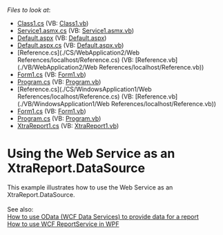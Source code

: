 <!-- default file list -->
*Files to look at*:

* [Class1.cs](./CS/ClassLibrary1/Class1.cs) (VB: [Class1.vb](./VB/ClassLibrary1/Class1.vb))
* [Service1.asmx.cs](./CS/WebApplication1/Service1.asmx.cs) (VB: [Service1.asmx.vb](./VB/WebApplication1/Service1.asmx.vb))
* [Default.aspx](./CS/WebApplication2/Default.aspx) (VB: [Default.aspx](./VB/WebApplication2/Default.aspx))
* [Default.aspx.cs](./CS/WebApplication2/Default.aspx.cs) (VB: [Default.aspx.vb](./VB/WebApplication2/Default.aspx.vb))
* [Reference.cs](./CS/WebApplication2/Web References/localhost/Reference.cs) (VB: [Reference.vb](./VB/WebApplication2/Web References/localhost/Reference.vb))
* [Form1.cs](./CS/WindowsApplication1/Form1.cs) (VB: [Form1.vb](./VB/WindowsApplication1/Form1.vb))
* [Program.cs](./CS/WindowsApplication1/Program.cs) (VB: [Program.vb](./VB/WindowsApplication1/Program.vb))
* [Reference.cs](./CS/WindowsApplication1/Web References/localhost/Reference.cs) (VB: [Reference.vb](./VB/WindowsApplication1/Web References/localhost/Reference.vb))
* [Form1.cs](./CS/WindowsApplication1/WindowsApplication1/Form1.cs) (VB: [Form1.vb](./VB/WindowsApplication1/WindowsApplication1/Form1.vb))
* [Program.cs](./CS/WindowsApplication1/WindowsApplication1/Program.cs) (VB: [Program.vb](./VB/WindowsApplication1/WindowsApplication1/Program.vb))
* [XtraReport1.cs](./CS/WindowsApplication1/XtraReport1.cs) (VB: [XtraReport1.vb](./VB/WindowsApplication1/XtraReport1.vb))
<!-- default file list end -->
# Using the Web Service as an XtraReport.DataSource


<p>This example illustrates how to use the Web Service as an XtraReport.DataSource.<br><br>See also:<br><a href="https://www.devexpress.com/Support/Center/p/T264297">How to use OData (WCF Data Services) to provide data for a report</a><br><a href="https://www.devexpress.com/Support/Center/p/E4291">How to use WCF ReportService in WPF</a></p>

<br/>


